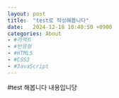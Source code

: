 ```yaml
---
layout: post
title:  "test로 작성해봅니다"
date:   2024-12-18 10:40:50 +0900
categories: About
- #리액트  
- #반응형  
- #HTML5  
- #CSS3  
- #JavaScript  
---
```


#test 해봅니다
내용입니당
